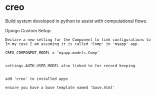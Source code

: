 creo
====

Build system developed in python to assist with computational flows.


Django Custom Setup:

    Declare a new setting for the Component to link configurations to
    In my case I am assuming it is called 'Comp' in 'myapp' app.

    CREO_COMPONENT_MODEL = 'myapp.models.Comp'


    settings.AUTH_USER_MODEL also linked to for record keeping


    add 'creo' to installed apps

    ensure you have a base template named 'base.html'
